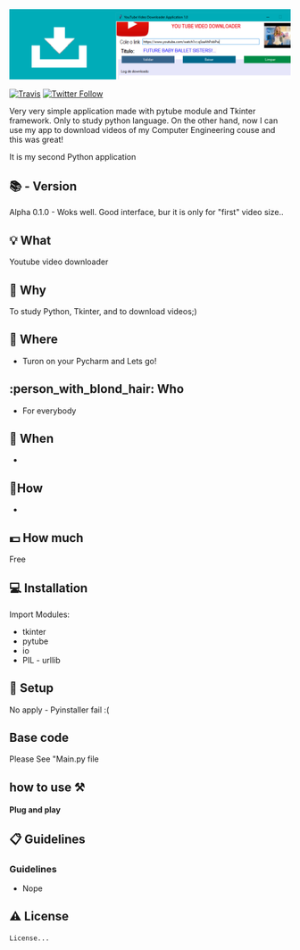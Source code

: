 <img width="900" src="https://github.com/sergiokmpos/VideoDownloader_fromUtube/blob/master/banner_UtubeDownloader.png"/>

[![Travis](https://img.shields.io/travis/rust-lang/rust.svg)]()
[![Twitter Follow](https://img.shields.io/twitter/follow/espadrine.svg?style=social&label=Follow&style=plastic)](https://twitter.com/sergiokmpos)


Very very simple application made with pytube module and Tkinter framework. Only to study python language. On the other hand, now I can use my app to download videos of my Computer Engineering couse and this was great!

It is my second Python application

## :books:  - Version 

Alpha 0.1.0 - Woks well. Good interface, bur it is only for "first" video size.. 

## :bulb: What 

Youtube video downloader

## :loudspeaker: Why 

To study Python, Tkinter, and to download videos;)

## :office: Where 

- Turon on your Pycharm and Lets go!

## :person_with_blond_hair: Who 

- For everybody

## :date:  When

-

## :nut_and_bolt:How 

-

## :dollar: How much 

Free

## :computer: Installation 

Import Modules:
-  tkinter
 - pytube
  - io
   - PIL
    - urllib

## :wrench: Setup 

No apply - Pyinstaller fail :(

## Base code

Please See "Main.py file

## how to use ⚒

#### Plug and play


## :clipboard: Guidelines 

### Guidelines

- Nope

## :warning: License

```
License...

